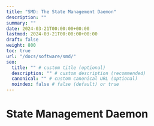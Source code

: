 ```yaml
---
title: "SMD: The State Management Daemon"
description: ""
summary: ""
date: 2024-03-21T00:00:00+00:00
lastmod: 2024-03-21T00:00:00+00:00
draft: false
weight: 800
toc: true
url: "/docs/software/smd/"
seo:
  title: "" # custom title (optional)
  description: "" # custom description (recommended)
  canonical: "" # custom canonical URL (optional)
  noindex: false # false (default) or true
---
```


# State Management Daemon